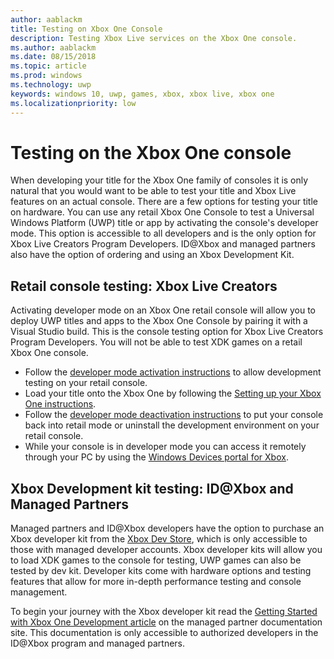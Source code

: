 ```yaml
---
author: aablackm
title: Testing on Xbox One Console
description: Testing Xbox Live services on the Xbox One console.
ms.author: aablackm
ms.date: 08/15/2018
ms.topic: article
ms.prod: windows
ms.technology: uwp
keywords: windows 10, uwp, games, xbox, xbox live, xbox one
ms.localizationpriority: low
---
```

# Testing on the Xbox One console

When developing your title for the Xbox One family of consoles it is only natural that you would want to be able to test your title and Xbox Live features on an actual console. There are a few options for testing your title on hardware. You can use any retail Xbox One Console to test a Universal Windows Platform (UWP) title or app by activating the console's developer mode. This option is accessible to all developers and is the only option for Xbox Live Creators Program Developers. ID@Xbox and managed partners also have the option of ordering and using an Xbox Development Kit.

## Retail console testing: Xbox Live Creators

Activating developer mode on an Xbox One retail console will allow you to deploy UWP titles and apps to the Xbox One Console by pairing it with a Visual Studio build. This is the console testing option for Xbox Live Creators Program Developers. You will not be able to test XDK games on a retail Xbox One console.

* Follow the [developer mode activation instructions](../xbox-apps/devkit-activation.md) to allow development testing on your retail console.  
* Load your title onto the Xbox One by following the [Setting up your Xbox One instructions](../xbox-apps/development-environment-setup.md#setting-up-your-xbox-one).  
* Follow the [developer mode deactivation instructions](../xbox-apps/devkit-deactivation.md) to put your console back into retail mode or uninstall the development environment on your retail console.  
* While your console is in developer mode you can access it remotely through your PC by using the [Windows Devices portal for Xbox](../debug-test-perf/device-portal-xbox.md).  

## Xbox Development kit testing: ID@Xbox and Managed Partners

Managed partners and ID@Xbox developers have the option to purchase an Xbox developer kit from the [Xbox Dev Store](https://gamedevstore.partners.extranet.microsoft.com/), which is only accessible to those with managed developer accounts. Xbox developer kits will allow you to load XDK games to the console for testing, UWP games can also be tested by dev kit. Developer kits come with hardware options and testing features that allow for more in-depth performance testing and console management.

To begin your journey with the Xbox developer kit read the [Getting Started with Xbox One Development article](https://developer.microsoft.com/en-us/games/xbox/docs/xdk/atoc-getting-started) on the managed partner documentation site. This documentation is only accessible to authorized developers in the ID@Xbox program and managed partners.